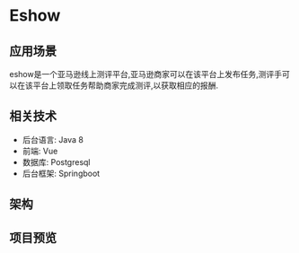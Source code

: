 # Eshow

## 应用场景
eshow是一个亚马逊线上测评平台,亚马逊商家可以在该平台上发布任务,测评手可以在该平台上领取任务帮助商家完成测评,以获取相应的报酬.

## 相关技术

* 后台语言: Java 8
* 前端: Vue
* 数据库: Postgresql
* 后台框架: Springboot

## 架构


## 项目预览
